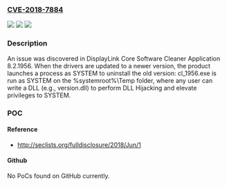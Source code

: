 ### [CVE-2018-7884](https://cve.mitre.org/cgi-bin/cvename.cgi?name=CVE-2018-7884)
![](https://img.shields.io/static/v1?label=Product&message=n%2Fa&color=blue)
![](https://img.shields.io/static/v1?label=Version&message=n%2Fa&color=blue)
![](https://img.shields.io/static/v1?label=Vulnerability&message=n%2Fa&color=brighgreen)

### Description

An issue was discovered in DisplayLink Core Software Cleaner Application 8.2.1956. When the drivers are updated to a newer version, the product launches a process as SYSTEM to uninstall the old version: cl_1956.exe is run as SYSTEM on the %systemroot%\Temp folder, where any user can write a DLL (e.g., version.dll) to perform DLL Hijacking and elevate privileges to SYSTEM.

### POC

#### Reference
- http://seclists.org/fulldisclosure/2018/Jun/1

#### Github
No PoCs found on GitHub currently.

